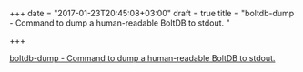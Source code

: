 +++
date = "2017-01-23T20:45:08+03:00"
draft = true
title = "boltdb-dump - Command to dump a human-readable BoltDB to stdout. "

+++

<p><a href="https://t.co/Fz8tlHlEk7">boltdb-dump - Command to dump a human-readable BoltDB to stdout. </a></p>
